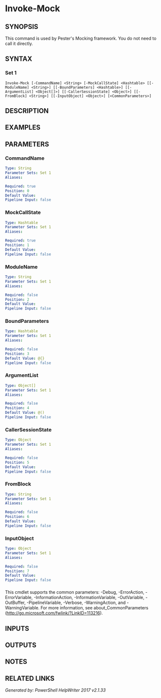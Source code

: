 ﻿# Invoke-Mock

## SYNOPSIS
This command is used by Pester's Mocking framework.  You do not need to call it directly.

## SYNTAX

### Set 1
```
Invoke-Mock [-CommandName] <String> [-MockCallState] <Hashtable> [[-ModuleName] <String>] [[-BoundParameters] <Hashtable>] [[-ArgumentList] <Object[]>] [[-CallerSessionState] <Object>] [[-FromBlock] <String>] [[-InputObject] <Object>] [<CommonParameters>]
```

## DESCRIPTION


## EXAMPLES

## PARAMETERS

### CommandName


```yaml
Type: String
Parameter Sets: Set 1
Aliases: 

Required: true
Position: 0
Default Value: 
Pipeline Input: false
```

### MockCallState


```yaml
Type: Hashtable
Parameter Sets: Set 1
Aliases: 

Required: true
Position: 1
Default Value: 
Pipeline Input: false
```

### ModuleName


```yaml
Type: String
Parameter Sets: Set 1
Aliases: 

Required: false
Position: 2
Default Value: 
Pipeline Input: false
```

### BoundParameters


```yaml
Type: Hashtable
Parameter Sets: Set 1
Aliases: 

Required: false
Position: 3
Default Value: @{}
Pipeline Input: false
```

### ArgumentList


```yaml
Type: Object[]
Parameter Sets: Set 1
Aliases: 

Required: false
Position: 4
Default Value: @()
Pipeline Input: false
```

### CallerSessionState


```yaml
Type: Object
Parameter Sets: Set 1
Aliases: 

Required: false
Position: 5
Default Value: 
Pipeline Input: false
```

### FromBlock


```yaml
Type: String
Parameter Sets: Set 1
Aliases: 

Required: false
Position: 6
Default Value: 
Pipeline Input: false
```

### InputObject


```yaml
Type: Object
Parameter Sets: Set 1
Aliases: 

Required: false
Position: 7
Default Value: 
Pipeline Input: false
```

### <CommonParameters>
This cmdlet supports the common parameters: -Debug, -ErrorAction, -ErrorVariable, -InformationAction, -InformationVariable, -OutVariable, -OutBuffer, -PipelineVariable, -Verbose, -WarningAction, and -WarningVariable. For more information, see about_CommonParameters (http://go.microsoft.com/fwlink/?LinkID=113216).

## INPUTS

## OUTPUTS

## NOTES

## RELATED LINKS


*Generated by: PowerShell HelpWriter 2017 v2.1.33*
